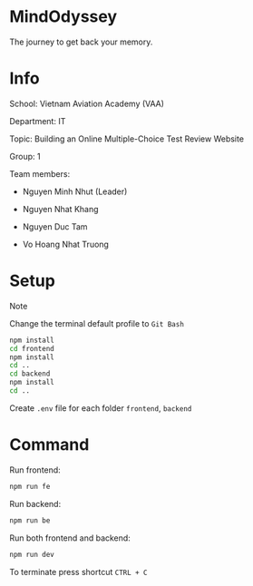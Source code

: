 
# MindOdyssey

The journey to get back your memory.

# Info

School: Vietnam Aviation Academy (VAA)

Department: IT

Topic: Building an Online Multiple-Choice Test Review Website

Group: 1

Team members:

- Nguyen Minh Nhut (Leader)

- Nguyen Nhat Khang

- Nguyen Duc Tam

- Vo Hoang Nhat Truong

# Setup

> [!NOTE]
> Change the terminal default profile to `Git Bash`

```bash
npm install
cd frontend
npm install
cd ..
cd backend
npm install
cd ..
```

Create `.env` file for each folder `frontend`, `backend`

# Command

Run frontend:

```bash
npm run fe
```

Run backend:

```bash
npm run be
```

Run both frontend and backend:

```bash
npm run dev
```

To terminate press shortcut `CTRL + C`
